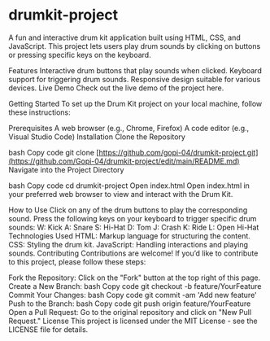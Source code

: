 # drumkit-project

A fun and interactive drum kit application built using HTML, CSS, and JavaScript. This project lets users play drum sounds by clicking on buttons or pressing specific keys on the keyboard.

Features
Interactive drum buttons that play sounds when clicked.
Keyboard support for triggering drum sounds.
Responsive design suitable for various devices.
Live Demo
Check out the live demo of the project here.

Getting Started
To set up the Drum Kit project on your local machine, follow these instructions:

Prerequisites
A web browser (e.g., Chrome, Firefox)
A code editor (e.g., Visual Studio Code)
Installation
Clone the Repository

bash
Copy code
git clone [https://github.com/gopi-04/drumkit-project.git](https://github.com/Gopi-04/drumkit-project/edit/main/README.md)
Navigate into the Project Directory

bash
Copy code
cd drumkit-project
Open index.html Open index.html in your preferred web browser to view and interact with the Drum Kit.

How to Use
Click on any of the drum buttons to play the corresponding sound.
Press the following keys on your keyboard to trigger specific drum sounds:
W: Kick
A: Snare
S: Hi-Hat
D: Tom
J: Crash
K: Ride
L: Open Hi-Hat
Technologies Used
HTML: Markup language for structuring the content.
CSS: Styling the drum kit.
JavaScript: Handling interactions and playing sounds.
Contributing
Contributions are welcome! If you’d like to contribute to this project, please follow these steps:

Fork the Repository: Click on the "Fork" button at the top right of this page.
Create a New Branch:
bash
Copy code
git checkout -b feature/YourFeature
Commit Your Changes:
bash
Copy code
git commit -am 'Add new feature'
Push to the Branch:
bash
Copy code
git push origin feature/YourFeature
Open a Pull Request: Go to the original repository and click on "New Pull Request."
License
This project is licensed under the MIT License - see the LICENSE file for details.
